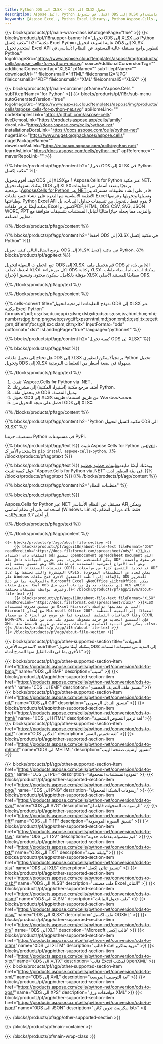 ```yaml
---
title: Python ODS الى XLSX - ODS الى XLSX محول
description: Aspose اكسل. Python اكسل. قم بتحويل ODS إلى XLSX بسرعة وسهولة باستخدام Aspose.Cells. Python ODS إلى XLSX. Python احفظ ODS إلى XLSX. احفظ ODS كـ 076112 3481 باستخدام مكتبة إكسل Python.
keywords: [Aspose Excel., Python Excel Library., Python Aspose.Cells., Convert ODS to XLSX in Python Excel Library., Save ODS to XLSX using Python Excel Library., Python ODS to XLSX saveformat., ODS to XLSX Converter., Python Save ODS as XLSX]
---
```

{{< blocks/products/pf/main-wrap-class isAutogenPage="true" >}}
{{< blocks/products/pf/i18n/upper-banner h1="تحويل ODS إلى XLSX في Python مكتبة إكسل" h2="مكتبة Excel Python عالية السرعة لتحويل ODS إلى XLSX. استخدم تحويل Excel API لتطوير برامج مستقلة عالية المستوى عن النظام الأساسي في Python." logoImageSrc="https://www.aspose.cloud/templates/aspose/img/products/cells/aspose_cells-for-python-net.svg" sourceAdditionalConversionTag="" additionalConversionTag="XLSX" pfName="" subTitlepfName="" downloadUrl="" fileiconsmall1="HTML" fileiconsmall2="JPG" fileiconsmall3="PDF" fileiconsmall4="XML" fileiconsmall5="XLSX" >}}

{{< blocks/products/pf/main-container pfName="Aspose.Cells " subTitlepfName="for Python" >}}
{{< blocks/products/pf/i18n/sub-menu autoGeneratedVersion="true" logoImageSrc="https://www.aspose.cloud/templates/aspose/img/products/cells/aspose_cells-for-python-net.svg" apiHomeLink="" codeSamplesLink="https://github.com/aspose-cells" liveDemosLink="https://products.aspose.app/cells/family" docsLink="https://docs.aspose.com/cells/python-net" installationsDocsLink="https://docs.aspose.com/cells/python-net" nugetLink="https://www.nuget.org/packages/aspose.cells" nugetPackageName="" downloadAsLink="https://releases.aspose.com/cells/python-net/" learnAsLink="https://docs.aspose.com/cells/python-net" apiReference="" mavenRepoLink="" >}}


{{% blocks/products/pf/agp/content h2="تحويل ODS إلى XLSX في Python مكتبة إكسل" %}}

 كيف أقوم بتحويل ODS إلى XLSX؟ مع Aspose.Cells for Python عبر مكتبة NET، يمكنك بسهولة تحويل ODS إلى XLSX برمجيًا ببضعة أسطر من التعليمات البرمجية.[Aspose.Cells for Python عبر NET](https://pypi.org/project/aspose-cells-python/)قادر على إنشاء تطبيقات مشتركة بين الأنظمة الأساسية مع القدرة على إنشاء جميع ملفات Excel وتعديلها وتحويلها وعرضها وطباعتها. Python Excel API لا يقوم فقط بالتحويل بين تنسيقات جداول البيانات، بل يمكنه أيضًا عرض ملفات Excel كصور، وPDF, HTML, ODS, CSV, SVG, JSON, WORD, PPT والمزيد، مما يجعله خيارًا مثاليًا لتبادل المستندات بتنسيقات متوافقة مع معايير الصناعة.

{{% /blocks/products/pf/agp/content %}}


{{% blocks/products/pf/agp/content h2="احفظ ODS إلى XLSX في مكتبة إكسل Python" %}}

يوضح المثال التالي كيفية تحويل ODS إلى XLSX في مكتبة إكسل Python.
{{% blocks/products/pf/agp/text %}}

اتبع الخطوات السهلة لتحويل ODS إلى XLSX. قم بتحميل ملف ODS الخاص بك، ثم احفظه كملف XLSX. لكل من قراءة ODS وكتابة XLSX، يمكنك استخدام أسماء ملفات مؤهلة بالكامل. سيكون محتوى وتنسيق الإخراج XLSX مطابقًا للمستند الأصلي ODS.

{{% /blocks/products/pf/agp/text %}}

{{% /blocks/products/pf/agp/content %}}

{{% cells-convert title="نموذج التعليمات البرمجية لتحويل ODS إلى XLSX عبر مكتبة Excel Python" formats="pdf;xls;xlsx;docx;pptx;xlsm;xlsb;xlt;ods;ots;csv;tsv;html;htm;mht;numbers;jpg;bmp;png;webp;svg;tiff;xps;mhtml;md;json;xml;zip;sql;txt;et;ett;prn;dif;emf;fods;gif;sxc;xlam;xltm;xltx" InputFormat="ods" outformat="xlsx" IsLandingPage="true" language="pythonnet" %}}

{{% blocks/products/pf/agp/content h2="كيفية تحويل ODS إلى XLSX" %}}

{{% blocks/products/pf/agp/text %}}

هل تحتاج إلى تحويل ملفات ODS إلى XLSX برمجياً؟ يمكن لمطوري Python تحميل وتحويل ODS إلى XLSX بسهولة في بضعة أسطر من التعليمات البرمجية.

{{% /blocks/products/pf/agp/text %}}

1.  تثبيت 'Aspose.Cells for Python via .NET'.
1.  أضف مرجع مكتبة (استيراد المكتبة) إلى مشروعك Python.
1.  قم بتحميل ملف ODS بمثيل المصنف.
1.  تحويل ODS إلى XLSX عن طريق استدعاء طريقة Workbook.save.
1.  احصل على نتيجة التحويل من ODS إلى XLSX.

{{% /blocks/products/pf/agp/content %}}


{{% blocks/products/pf/agp/content h2="Python مكتبة اكسيل لتحويل ODS الى XLSX" %}}

نستضيف حزمنا Python في مستودعات PyPi.

{{% blocks/products/pf/agp/text %}}
 تثبيت Aspose.Cells for Python من<a href="https://pypi.org/project/aspose-cells-python/">pypi</a> ، استخدم الأمر كـ:<code>$ pip install aspose-cells-python</code>.
{{% /blocks/products/pf/agp/text %}}

{{% blocks/products/pf/agp/text %}}
 ويمكنك أيضًا متابعة[تعليمات خطوه بخطوه](https://docs.aspose.com/cells/python-net/getting-started/) حول كيفية تثبيت "Aspose.Cells for Python via .NET" في بيئة المطور لديك.
{{% /blocks/products/pf/agp/text %}}
{{% /blocks/products/pf/agp/content %}}

{{% blocks/products/pf/agp/content h2="متطلبات النظام" %}}

{{% blocks/products/pf/agp/text %}}

Aspose.Cells for Python عبر NET مستقل عن النظام الأساسي API ويمكن استخدامه على أي نظام أساسي (Windows، Linux)، فقط تأكد من أن النظام لديه[Python](https://www.python.org/downloads/) 3.7 أو أعلى.
 
{{% /blocks/products/pf/agp/text %}}

{{% /blocks/products/pf/agp/content %}}

<!-- aboutfile Starts -->
    {{< blocks/products/pf/agp/about-file-section >}}
        {{< blocks/products/pf/agp/i18n/about-file-text fileFormat="ODS" readMoreLink="https://docs.fileformat.com/spreadsheet/ods/" >}}تمثل الملفات ذات الامتداد ods تنسيق OpenDocument Spreadsheet Document الذي يمكن للمستخدم تحريره. يتم تخزين البيانات داخل ملف ODF في صفوف وأعمدة. وهو تنسيق يستند إلى XML وهو أحد الأنواع الفرعية المتعددة في عائلة تنسيقات المستندات المفتوحة (ODF). تم تحديد التنسيق كجزء من مواصفات ODF 1.2 المنشورة والتي تحتفظ بها OASIS. يمكن لعدد من التطبيقات الموجودة على Windows بالإضافة إلى أنظمة التشغيل الأخرى فتح ملفات ODS للتحرير والمعالجة بما في ذلك Microsoft Excel وNeoOffice وLibreOffice. يمكن أيضًا تحويل ملفات ODS إلى تنسيقات جداول بيانات أخرى مثل XLS وXLSX وغيرها بواسطة تطبيقات مختلفة.{{< /blocks/products/pf/agp/i18n/about-file-text >}}
        {{< blocks/products/pf/agp/i18n/about-file-text fileFormat="XLSX" readMoreLink="https://docs.fileformat.com/spreadsheet/xlsx/" >}}XLSX هو تنسيق معروف لمستندات Excel Microsoft التي تم تقديمها بواسطة Microsoft مع إصدار Microsoft Office 2007. استنادًا إلى البنية المنظمة وفقًا لاتفاقيات التغليف المفتوحة كما هو موضح في الجزء 2 من معيار OOXML ECMA-376، فإن التنسيق الجديد هو حزمة مضغوطة تحتوي على عدد من ملفات XML. يمكن فحص البنية الأساسية والملفات ببساطة عن طريق فك ضغط ملف .xlsx.{{< /blocks/products/pf/agp/i18n/about-file-text >}}
    {{< /blocks/products/pf/agp/about-file-section >}}
<!-- aboutfile Ends -->

{{< blocks/products/pf/agp/other-supported-section title="التحويلات المدعومة الأخرى" subTitle="يمكنك أيضًا تحويل ODS إلى العديد من تنسيقات الملفات الأخرى بما في ذلك القليل منها المدرج أدناه." >}}

{{< blocks/products/pf/agp/other-supported-section-item href="https://products.aspose.com/cells/python-net/conversion/ods-to-bmp/" name="ODS الى BMP" description="سيب" >}}
{{< blocks/products/pf/agp/other-supported-section-item href="https://products.aspose.com/cells/python-net/conversion/ods-to-emf/" name="ODS الى EMF" description="تنسيق ملف التعريف المحسن" >}}
{{< blocks/products/pf/agp/other-supported-section-item href="https://products.aspose.com/cells/python-net/conversion/ods-to-gif/" name="ODS الى GIF" description="تنسيق التبادل الرسومي" >}}
{{< blocks/products/pf/agp/other-supported-section-item href="https://products.aspose.com/cells/python-net/conversion/ods-to-html/" name="ODS الى HTML" description="لغة ترميز النصوص التشعبية" >}}
{{< blocks/products/pf/agp/other-supported-section-item href="https://products.aspose.com/cells/python-net/conversion/ods-to-md/" name="ODS للدكتور" description="لغة تخفيض السعر" >}}
{{< blocks/products/pf/agp/other-supported-section-item href="https://products.aspose.com/cells/python-net/conversion/ods-to-mhtml/" name="ODS الى MHTML" description="تنسيق أرشيف صفحة الويب" >}}

{{< blocks/products/pf/agp/other-supported-section-item href="https://products.aspose.com/cells/python-net/conversion/ods-to-pdf/" name="ODS الى PDF" description="نموذج المستندات المحمولة" >}}
{{< blocks/products/pf/agp/other-supported-section-item href="https://products.aspose.com/cells/python-net/conversion/ods-to-png/" name="ODS الى PNG" description="رسومات الشبكة المحمولة" >}}
{{< blocks/products/pf/agp/other-supported-section-item href="https://products.aspose.com/cells/python-net/conversion/ods-to-svg/" name="ODS الى SVG" description="الرسومات المتجهات قابلة لل" >}}
{{< blocks/products/pf/agp/other-supported-section-item href="https://products.aspose.com/cells/python-net/conversion/ods-to-tiff/" name="ODS الى TIFF" description="تنسيق الصورة الموسومة" >}}
{{< blocks/products/pf/agp/other-supported-section-item href="https://products.aspose.com/cells/python-net/conversion/ods-to-tsv/" name="ODS الى TSV" description="قيم مفصولة بعلامات جدولة" >}}
{{< blocks/products/pf/agp/other-supported-section-item href="https://products.aspose.com/cells/python-net/conversion/ods-to-txt/" name="ODS الى TXT" description="وثيقة نصية" >}}
{{< blocks/products/pf/agp/other-supported-section-item href="https://products.aspose.com/cells/python-net/conversion/ods-to-xls/" name="ODS الى XLS" description="تنسيق ثنائي إكسل" >}}
{{< blocks/products/pf/agp/other-supported-section-item href="https://products.aspose.com/cells/python-net/conversion/ods-to-xlsb/" name="ODS الى XLSB" description="ملف مصنف Excel الثنائي" >}}
{{< blocks/products/pf/agp/other-supported-section-item href="https://products.aspose.com/cells/python-net/conversion/ods-to-xlsm/" name="ODS الى XLSM" description="ملف جدول البيانات" >}}
{{< blocks/products/pf/agp/other-supported-section-item href="https://products.aspose.com/cells/python-net/conversion/ods-to-xlsx/" name="ODS الى XLSX" description="ملف اكسيل OOXML" >}}
{{< blocks/products/pf/agp/other-supported-section-item href="https://products.aspose.com/cells/python-net/conversion/ods-to-xlt/" name="ODS الى XLT" description="Microsoft قالب إكسل" >}}
{{< blocks/products/pf/agp/other-supported-section-item href="https://products.aspose.com/cells/python-net/conversion/ods-to-xltm/" name="ODS الى XLTM" description="قالب Excel مزود بماكرو" >}}
{{< blocks/products/pf/agp/other-supported-section-item href="https://products.aspose.com/cells/python-net/conversion/ods-to-xltx/" name="ODS الى XLTX" description="قالب Excel لمكتب OpenXML" >}}
{{< blocks/products/pf/agp/other-supported-section-item href="https://products.aspose.com/cells/python-net/conversion/ods-to-xml/" name="ODS إلى XML" description="لغة التوصيف الموسعة" >}}
{{< blocks/products/pf/agp/other-supported-section-item href="https://products.aspose.com/cells/python-net/conversion/ods-to-xps/" name="ODS الى XPS" description="مواصفات ورق XML" >}}
{{< blocks/products/pf/agp/other-supported-section-item href="https://products.aspose.com/cells/python-net/conversion/ods-to-json/" name="ODS الى JSON" description="جافا سكريبت تدوين كائن" >}}

{{< /blocks/products/pf/agp/other-supported-section >}}

{{< /blocks/products/pf/main-container >}}
    
{{< /blocks/products/pf/main-wrap-class >}}
